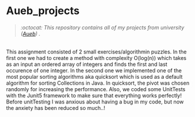 # Aueb_projects
> ###### :octocat: This repository contains all of my projects from university ([Aueb](https://www.aueb.gr/)) .

This assignment consisted of 2 small exercises/algorithmin puzzles.
In the first one we had to create a method with complexity O(log(n)) which takes as an input an ordered array of integers and finds the first and last occurence of one integer.
In the second one we implemented one of the most popular sorting algorithms aka quicksort which is used as a default algorithm for sorting Collections in Java. In quicksort, the pivot was chosen randomly for increasing the performance.
Also, we coded some UnitTests with the Junit5 framework to make sure that everything works perfectly! Before unitTesting I was anxious about having a bug in my code, but now the anxiety has been reduced so much..!
